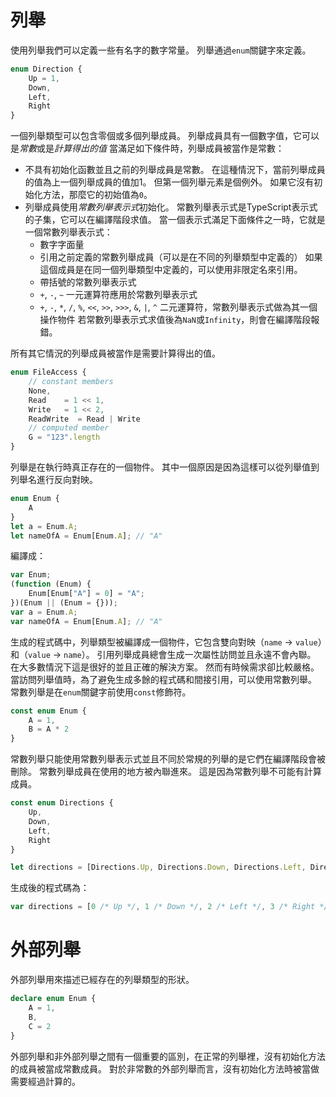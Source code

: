 # 列舉

使用列舉我們可以定義一些有名字的數字常量。
列舉通過`enum`關鍵字來定義。

```ts
enum Direction {
    Up = 1,
    Down,
    Left,
    Right
}
```

一個列舉類型可以包含零個或多個列舉成員。
列舉成員具有一個數字值，它可以是*常數*或是*計算得出的值*
當滿足如下條件時，列舉成員被當作是常數：

* 不具有初始化函數並且之前的列舉成員是常數。
    在這種情況下，當前列舉成員的值為上一個列舉成員的值加1。
    但第一個列舉元素是個例外。
    如果它沒有初始化方法，那麼它的初始值為`0`。
* 列舉成員使用*常數列舉表示式*初始化。
    常數列舉表示式是TypeScript表示式的子集，它可以在編譯階段求值。
    當一個表示式滿足下面條件之一時，它就是一個常數列舉表示式：
    * 數字字面量
    * 引用之前定義的常數列舉成員（可以是在不同的列舉類型中定義的）
        如果這個成員是在同一個列舉類型中定義的，可以使用非限定名來引用。
    * 帶括號的常數列舉表示式
    * `+`, `-`, `~` 一元運算符應用於常數列舉表示式
    * `+`, `-`, `*`, `/`, `%`, `<<`, `>>`, `>>>`, `&`, `|`, `^` 二元運算符，常數列舉表示式做為其一個操作物件
    若常數列舉表示式求值後為`NaN`或`Infinity`，則會在編譯階段報錯。

所有其它情況的列舉成員被當作是需要計算得出的值。

```ts
enum FileAccess {
    // constant members
    None,
    Read    = 1 << 1,
    Write   = 1 << 2,
    ReadWrite  = Read | Write
    // computed member
    G = "123".length
}
```

列舉是在執行時真正存在的一個物件。
其中一個原因是因為這樣可以從列舉值到列舉名進行反向對映。

```ts
enum Enum {
    A
}
let a = Enum.A;
let nameOfA = Enum[Enum.A]; // "A"
```

編譯成：

```js
var Enum;
(function (Enum) {
    Enum[Enum["A"] = 0] = "A";
})(Enum || (Enum = {}));
var a = Enum.A;
var nameOfA = Enum[Enum.A]; // "A"
```

生成的程式碼中，列舉類型被編譯成一個物件，它包含雙向對映（`name` -> `value`）和（`value` -> `name`）。
引用列舉成員總會生成一次屬性訪問並且永遠不會內聯。
在大多數情況下這是很好的並且正確的解決方案。
然而有時候需求卻比較嚴格。
當訪問列舉值時，為了避免生成多餘的程式碼和間接引用，可以使用常數列舉。
常數列舉是在`enum`關鍵字前使用`const`修飾符。

```ts
const enum Enum {
    A = 1,
    B = A * 2
}
```

常數列舉只能使用常數列舉表示式並且不同於常規的列舉的是它們在編譯階段會被刪除。
常數列舉成員在使用的地方被內聯進來。
這是因為常數列舉不可能有計算成員。

```ts
const enum Directions {
    Up,
    Down,
    Left,
    Right
}

let directions = [Directions.Up, Directions.Down, Directions.Left, Directions.Right]
```

生成後的程式碼為：

```js
var directions = [0 /* Up */, 1 /* Down */, 2 /* Left */, 3 /* Right */];
```

# 外部列舉

外部列舉用來描述已經存在的列舉類型的形狀。

```ts
declare enum Enum {
    A = 1,
    B,
    C = 2
}
```

外部列舉和非外部列舉之間有一個重要的區別，在正常的列舉裡，沒有初始化方法的成員被當成常數成員。
對於非常數的外部列舉而言，沒有初始化方法時被當做需要經過計算的。